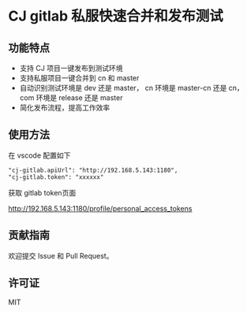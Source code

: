 # CJ gitlab 私服快速合并和发布测试

## 功能特点

- 支持 CJ 项目一键发布到测试环境
- 支持私服项目一键合并到 cn 和 master
- 自动识别测试环境是 dev 还是 master， cn 环境是 master-cn 还是 cn， com 环境是 release 还是 master
- 简化发布流程，提高工作效率

## 使用方法

在 vscode 配置如下

```
"cj-gitlab.apiUrl": "http://192.168.5.143:1180",
"cj-gitlab.token": "xxxxxx"
```

获取 gitlab token页面

http://192.168.5.143:1180/profile/personal_access_tokens

## 贡献指南

欢迎提交 Issue 和 Pull Request。

## 许可证

MIT
